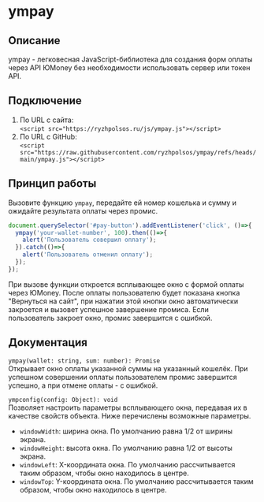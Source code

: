 # ympay

## Описание
ympay - легковесная JavaScript-библиотека для создания форм оплаты через API ЮMoney без необходимости использовать сервер или токен API.

## Подключение
1. По URL с сайта:  
     `<script src="https://ryzhpolsos.ru/js/ympay.js"></script>`
2. По URL с GitHub:  
     `<script src="https://raw.githubusercontent.com/ryzhpolsos/ympay/refs/heads/main/ympay.js"></script>`

## Принцип работы
Вызовите функцию `ympay`, передайте ей номер кошелька и сумму и ожидайте результата оплаты через промис.
```javascript
document.querySelector('#pay-button').addEventListener('click', ()=>{
  ympay('your-wallet-number', 100).then(()=>{
    alert('Пользователь совершил оплату');
  }).catch(()=>{
    alert('Пользователь отменил оплату');
  });
});
```
При вызове функции откроется всплывающее окно с формой оплаты через ЮMoney. После оплаты пользователю будет показана кнопка "Вернуться на сайт", при нажатии этой кнопки окно автоматически закроется и вызовет успешное завершение промиса. Если пользователь закроет окно, промис завершится с ошибкой.

## Документация
`ympay(wallet: string, sum: number): Promise`  
Открывает окно оплаты указанной суммы на указанный кошелёк. При успешном совершении оплаты пользователем промис завершится успешно, а при отмене оплаты - с ошибкой.

`ympconfig(config: Object): void`  
Позволяет настроить параметры всплывающего окна, передавая их в качестве свойств объекта. Ниже перечислены возможные параметры.
- `windowWidth`: ширина окна. По умолчанию равна 1/2 от ширины экрана.
- `windowHeight`: высота окна. По умолчанию равна 1/2 от высоты экрана.
- `windowLeft`: X-координата окна. По умолчанию рассчитывается таким образом, чтобы окно находилось в центре.
- `windowTop`: Y-координата окна. По умолчанию рассчитывается таким образом, чтобы окно находилось в центре.
